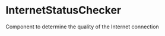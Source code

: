 # InternetStatusChecker
Component to determine the quality of the Internet connection

<img src="http://snapkit.io/images/banner.jpg" alt="" />
